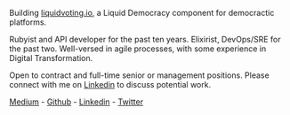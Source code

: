 Building [liquidvoting.io](https://liquidvoting.io/), a Liquid Democracy component for democractic platforms.

Rubyist and API developer for the past ten years. Elixirist, DevOps/SRE for the past two. Well-versed in agile processes, with some experience in Digital Transformation.

Open to contract and full-time senior or management positions. Please connect with me on [Linkedin](https://www.linkedin.com/in/oliverbarnes/) to discuss potential work.

[Medium](https://medium.com/@oliver_azevedo_barnes) - [Github](https://github.com/oliverbarnes) - [Linkedin](https://www.linkedin.com/in/oliverbarnes/) - [Twitter](https://twitter.com/oliverbarnes)
